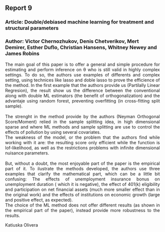 ﻿
##  Report 9 
### Article: Double/debiased machine learning for treatment and structural parameters
### Author: Victor Chernozhukov, Denis Chetverikov, Mert Demirer, Esther Duflo, Christian Hansens, Whitney Newey and James Robins
<p align="justify">The main goal of this paper is to offer a general and simple procedure for estimating and perform inference on  θ who is still valid in highly complex settings. To do so, the authors use examples of differents and complex setting, using technices like lasso and doble lasso to prove the efficience of the method. In the first example that the authors provide us (Partilally Linear Regresion), the result show us  the difference between the conventional along with double ML estimators (the benefit of orthogonalization) and the advantaje using random forest, preventing overfitting (in cross-fitting split sample).<br> 
<br>	
The strenght in the method provide by the authors (Neyman Orthogonal Score/Moment) relied in the sample splitting idea, in high dimensional sparse and where ML methods and sample splitting are use to control the effects of pollution by using several covariates. <br>
The weakness of the model, or the problem that the authors find while working with it are: the resulting score only efficient while the function is lof-likelihood, as well as the restrictions problems with infinite dimensional nuisance parameters. <br>
<br>	
But, without a doubt, the most enjoyable part of the paper is the empirical part of it. To ilustrate the methods developed, the authors use three examples that clarify the mathematical part, which can be a little bit confusing: The effects of unemployment insurance bonus on unemployment duration ( which it is negative), the effect of 401(k) eligibility and participation on net financial assets (much more smaller effect  than in the original work) and the effects of institutions on economic growth (large and positive effect, as expected). <br>
The choice of the ML method does not offer different results (as shown in the empirical part of the paper), instead provide more robustness to the results. </p>

Katiuska Olivera
